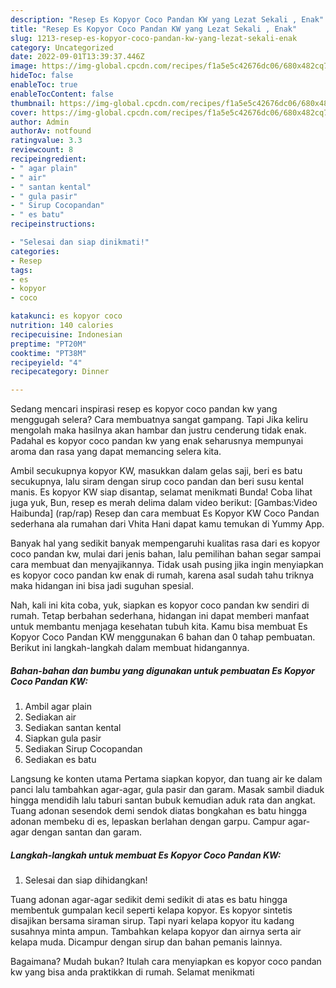 ```yaml
---
description: "Resep Es Kopyor Coco Pandan KW yang Lezat Sekali , Enak"
title: "Resep Es Kopyor Coco Pandan KW yang Lezat Sekali , Enak"
slug: 1213-resep-es-kopyor-coco-pandan-kw-yang-lezat-sekali-enak
category: Uncategorized
date: 2022-09-01T13:39:37.446Z
image: https://img-global.cpcdn.com/recipes/f1a5e5c42676dc06/680x482cq70/es-kopyor-coco-pandan-kw-foto-resep-utama.jpg
hideToc: false
enableToc: true
enableTocContent: false
thumbnail: https://img-global.cpcdn.com/recipes/f1a5e5c42676dc06/680x482cq70/es-kopyor-coco-pandan-kw-foto-resep-utama.jpg
cover: https://img-global.cpcdn.com/recipes/f1a5e5c42676dc06/680x482cq70/es-kopyor-coco-pandan-kw-foto-resep-utama.jpg
author: Admin
authorAv: notfound
ratingvalue: 3.3
reviewcount: 8
recipeingredient:
- " agar plain"
- " air"
- " santan kental"
- " gula pasir"
- " Sirup Cocopandan"
- " es batu"
recipeinstructions:

- "Selesai dan siap dinikmati!"
categories:
- Resep
tags:
- es
- kopyor
- coco

katakunci: es kopyor coco 
nutrition: 140 calories
recipecuisine: Indonesian
preptime: "PT20M"
cooktime: "PT38M"
recipeyield: "4"
recipecategory: Dinner

---
```



Sedang mencari inspirasi resep es kopyor coco pandan kw yang menggugah selera? Cara membuatnya sangat gampang. Tapi Jika keliru mengolah maka hasilnya akan hambar dan justru cenderung tidak enak. Padahal es kopyor coco pandan kw yang enak seharusnya mempunyai aroma dan rasa yang dapat memancing selera kita.


Ambil secukupnya kopyor KW, masukkan dalam gelas saji, beri es batu secukupnya, lalu siram dengan sirup coco pandan dan beri susu kental manis. Es kopyor KW siap disantap, selamat menikmati Bunda! Coba lihat juga yuk, Bun, resep es merah delima dalam video berikut: [Gambas:Video Haibunda] (rap/rap) Resep dan cara membuat Es Kopyor KW Coco Pandan sederhana ala rumahan dari Vhita Hani dapat kamu temukan di Yummy App.

Banyak hal yang sedikit banyak mempengaruhi kualitas rasa dari es kopyor coco pandan kw, mulai dari jenis bahan, lalu pemilihan bahan segar sampai cara membuat dan menyajikannya. Tidak usah pusing jika ingin menyiapkan es kopyor coco pandan kw enak di rumah, karena asal sudah tahu triknya maka hidangan ini bisa jadi suguhan spesial.


Nah, kali ini kita coba, yuk, siapkan es kopyor coco pandan kw sendiri di rumah. Tetap berbahan sederhana, hidangan ini dapat memberi manfaat untuk membantu menjaga kesehatan tubuh kita. Kamu bisa membuat Es Kopyor Coco Pandan KW menggunakan 6 bahan dan 0 tahap pembuatan. Berikut ini langkah-langkah dalam membuat hidangannya.

<!--inarticleads1-->

##### Bahan-bahan dan bumbu yang digunakan untuk pembuatan Es Kopyor Coco Pandan KW:

1. Ambil  agar plain
1. Sediakan  air
1. Sediakan  santan kental
1. Siapkan  gula pasir
1. Sediakan  Sirup Cocopandan
1. Sediakan  es batu


Langsung ke konten utama Pertama siapkan kopyor, dan tuang air ke dalam panci lalu tambahkan agar-agar, gula pasir dan garam. Masak sambil diaduk hingga mendidih lalu taburi santan bubuk kemudian aduk rata dan angkat. Tuang adonan sesendok demi sendok diatas bongkahan es batu hingga adonan membeku di es, lepaskan berlahan dengan garpu. Campur agar-agar dengan santan dan garam. 

<!--inarticleads2-->

##### Langkah-langkah untuk membuat Es Kopyor Coco Pandan KW:


1. Selesai dan siap dihidangkan!

Tuang adonan agar-agar sedikit demi sedikit di atas es batu hingga membentuk gumpalan kecil seperti kelapa kopyor. Es kopyor sintetis disajikan bersama siraman sirup. Tapi nyari kelapa kopyor itu kadang susahnya minta ampun. Tambahkan kelapa kopyor dan airnya serta air kelapa muda. Dicampur dengan sirup dan bahan pemanis lainnya. 

Bagaimana? Mudah bukan? Itulah cara menyiapkan es kopyor coco pandan kw yang bisa anda praktikkan di rumah. Selamat menikmati
